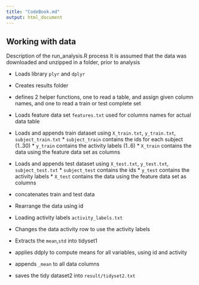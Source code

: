 ```yaml
---
title: "CodeBook.md"
output: html_document
---
```


## Working with data
Description of the run_analysis.R process
It is assumed that the data was downloaded and unzipped in a folder, prior to analysis

* Loads library `plyr` and `dplyr`

* Creates results folder
* defines 2 helper functions, one to read a table, and assign given column names, 
 and one to read a train or test complete set
 
* Loads feature data set `features.txt` used for columns names for actual data table

* Loads and appends train dataset using `X_train.txt`, `y_train.txt`, `subject_train.txt`
        * `subject_train` contains the ids for each subject (1..30)
        * `y_train` contains the activity labels (1..6)
        * `X_train` contains the data using the feature data set as columns
* Loads and appends test dataset using `X_test.txt`, `y_test.txt`, `subject_test.txt`
        * `subject_test` contains the ids
        * `y_test` contains the activity labels
        * `X_test` contains the data using the feature data set as columns
* concatenates train and test data
* Rearrange the data using id
* Loading activity labels `activity_labels.txt`
* Changes the data activity row to use the activity labels
* Extracts the `mean`,`std` into tidyset1

* applies ddply to compute means for all variables, using id and activity 
* appends `_mean` to all data columns
* saves the tidy dataset2 into `result/tidyset2.txt`
